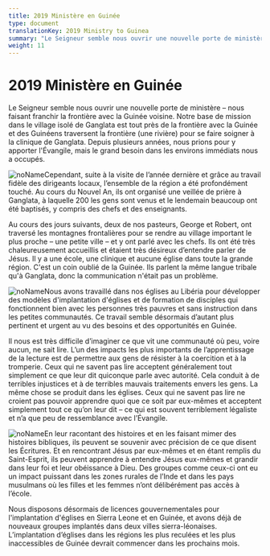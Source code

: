 ```yaml
---
title: 2019 Ministère en Guinée
type: document
translationKey: 2019 Ministry to Guinea
summary: "Le Seigneur semble nous ouvrir une nouvelle porte de ministère – nous faisant franchir la frontière avec la Guinée voisine. Notre base de mission dans le village isolé de Ganglata est tout près de la frontière avec la Guinée et des Guinéens traversent la frontière (une rivière) pour se faire soigner à la clinique de Ganglata. Depuis plusieurs années, nous prions pour y apporter l'Évangile, mais le grand besoin dans les environs immédiats nous a occupés."
weight: 11
---
```

# 2019 Ministère en Guinée

Le Seigneur semble nous ouvrir une nouvelle porte de ministère – nous faisant franchir la frontière avec la Guinée voisine. Notre base de mission dans le village isolé de Ganglata est tout près de la frontière avec la Guinée et des Guinéens traversent la frontière (une rivière) pour se faire soigner à la clinique de Ganglata. Depuis plusieurs années, nous prions pour y apporter l'Évangile, mais le grand besoin dans les environs immédiats nous a occupés.

![noName](/media/03_Blog/2019-Ministry-To-Guinea/a846cf9ee49e3a6022190b44c04adb61.jpeg)Cependant, suite à la visite de l’année dernière et grâce au travail fidèle des dirigeants locaux, l’ensemble de la région a été profondément touché. Au cours du Nouvel An, ils ont organisé une veillée de prière à Ganglata, à laquelle 200 les gens sont venus et le lendemain beaucoup ont été baptisés, y compris des chefs et des enseignants.

Au cours des jours suivants, deux de nos pasteurs, George et Robert, ont traversé les montagnes frontalières pour se rendre au village important le plus proche – une petite ville – et y ont parlé avec les chefs. Ils ont été très chaleureusement accueillis et étaient très désireux d’entendre parler de Jésus. Il y a une école, une clinique et aucune église dans toute la grande région. C'est un coin oublié de la Guinée. Ils parlent la même langue tribale qu'à Ganglata, donc la communication n'était pas un problème.

![noName](/media/03_Blog/2019-Ministry-To-Guinea/e4a885eacbb27785cd9db5a80cd62f46.jpeg)Nous avons travaillé dans nos églises au Libéria pour développer des modèles d'implantation d'églises et de formation de disciples qui fonctionnent bien avec les personnes très pauvres et sans instruction dans les petites communautés. Ce travail semble désormais d’autant plus pertinent et urgent au vu des besoins et des opportunités en Guinée.

Il nous est très difficile d’imaginer ce que vit une communauté où peu, voire aucun, ne sait lire. L’un des impacts les plus importants de l’apprentissage de la lecture est de permettre aux gens de résister à la coercition et à la tromperie. Ceux qui ne savent pas lire acceptent généralement tout simplement ce que leur dit quiconque parle avec autorité. Cela conduit à de terribles injustices et à de terribles mauvais traitements envers les gens. La même chose se produit dans les églises. Ceux qui ne savent pas lire ne croient pas pouvoir apprendre quoi que ce soit par eux-mêmes et acceptent simplement tout ce qu’on leur dit – ce qui est souvent terriblement légaliste et n’a que peu de ressemblance avec l’Évangile.

![noName](/media/03_Blog/2019-Ministry-To-Guinea/0da35bce0219750c4a52d3c79d39fdca.jpeg)En leur racontant des histoires et en les faisant mimer des histoires bibliques, ils peuvent se souvenir avec précision de ce que disent les Écritures. Et en rencontrant Jésus par eux-mêmes et en étant remplis du Saint-Esprit, ils peuvent apprendre à entendre Jésus eux-mêmes et grandir dans leur foi et leur obéissance à Dieu. Des groupes comme ceux-ci ont eu un impact puissant dans les zones rurales de l’Inde et dans les pays musulmans où les filles et les femmes n’ont délibérément pas accès à l’école.

Nous disposons désormais de licences gouvernementales pour l'implantation d'églises en Sierra Leone et en Guinée, et avons déjà de nouveaux groupes implantés dans deux villes sierra-léonaises. L’implantation d’églises dans les régions les plus reculées et les plus inaccessibles de Guinée devrait commencer dans les prochains mois.
